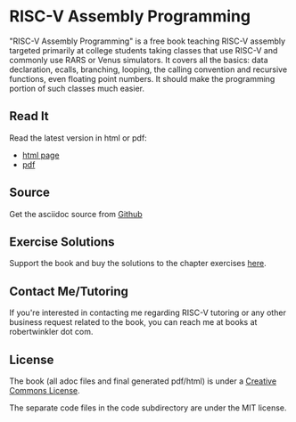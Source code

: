 RISC-V Assembly Programming
=========================

"RISC-V Assembly Programming" is a free book teaching RISC-V assembly targeted primarily at
college students taking classes that use RISC-V and commonly use RARS or Venus
simulators.  It covers all the basics: data declaration, ecalls, branching, looping, the
calling convention and recursive functions, even floating point numbers.  It should
make the programming portion of such classes much easier.

## Read It

Read the latest version in html or pdf:

- [html page](http://www.robertwinkler.com/projects/riscv_book/riscv_book.html)
- [pdf](http://www.robertwinkler.com/projects/riscv_book/riscv_book.pdf)

## Source

Get the asciidoc source from [Github](https://github.com/rswinkle/riscv_book)

## Exercise Solutions

Support the book and buy the solutions to the chapter exercises
[here](https://store.robertwinkler.com/).

## Contact Me/Tutoring

If you're interested in contacting me regarding RISC-V tutoring or any other
business request related to the book, you can reach me at books at robertwinkler dot com.

## License

The book (all adoc files and final generated pdf/html) is under a
[Creative Commons License](https://creativecommons.org/licenses/by-nc-sa/4.0/).

The separate code files in the code subdirectory are under the MIT license.


